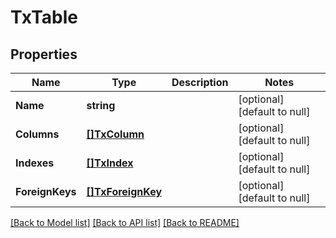 # TxTable

## Properties
Name | Type | Description | Notes
------------ | ------------- | ------------- | -------------
**Name** | **string** |  | [optional] [default to null]
**Columns** | [**[]TxColumn**](txColumn.md) |  | [optional] [default to null]
**Indexes** | [**[]TxIndex**](txIndex.md) |  | [optional] [default to null]
**ForeignKeys** | [**[]TxForeignKey**](txForeignKey.md) |  | [optional] [default to null]

[[Back to Model list]](../README.md#documentation-for-models) [[Back to API list]](../README.md#documentation-for-api-endpoints) [[Back to README]](../README.md)

